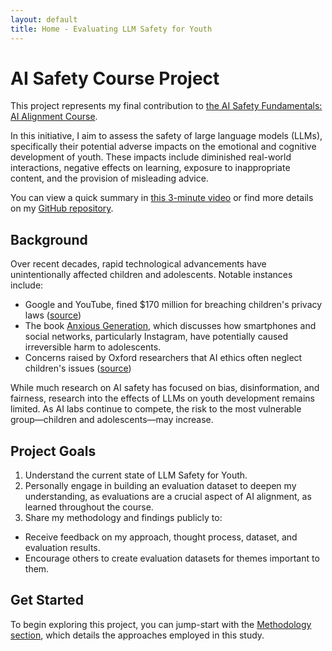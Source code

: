 ```yaml
---
layout: default
title: Home - Evaluating LLM Safety for Youth
---
```


# AI Safety Course Project

This project represents my final contribution to [the AI Safety Fundamentals: AI Alignment Course](https://aisafetyfundamentals.com/alignment/).

In this initiative, I aim to assess the safety of large language models (LLMs), specifically their potential adverse impacts on the emotional and cognitive development of youth. These impacts include diminished real-world interactions, negative effects on learning, exposure to inappropriate content, and the provision of misleading advice.

You can view a quick summary in [this 3-minute video](https://www.youtube.com/watch?v=JBEomacDt6I) or find more details on my [GitHub repository](https://github.com/nidone/AI-Safety-Project).

## Background

Over recent decades, rapid technological advancements have unintentionally affected children and adolescents. Notable instances include:

* Google and YouTube, fined $170 million for breaching children's privacy laws ([source](https://www.ftc.gov/news-events/news/press-releases/2019/09/google-youtube-will-pay-record-170-million-alleged-violations-childrens-privacy-law))
* The book [Anxious Generation](https://www.anxiousgeneration.com/book), which discusses how smartphones and social networks, particularly Instagram, have potentially caused irreversible harm to adolescents.
* Concerns raised by Oxford researchers that AI ethics often neglect children's issues ([source](https://www.ox.ac.uk/news/2024-03-21-ai-ethics-are-ignoring-children-say-oxford-researchers))

While much research on AI safety has focused on bias, disinformation, and fairness, research into the effects of LLMs on youth development remains limited. As AI labs continue to compete, the risk to the most vulnerable group—children and adolescents—may increase.

## Project Goals
1. Understand the current state of LLM Safety for Youth.
2. Personally engage in building an evaluation dataset to deepen my understanding, as evaluations are a crucial aspect of AI alignment, as learned throughout the course.
3. Share my methodology and findings publicly to:
  * Receive feedback on my approach, thought process, dataset, and evaluation results.
  * Encourage others to create evaluation datasets for themes important to them.

## Get Started

To begin exploring this project, you can jump-start with the [Methodology section](https://nidone.github.io/AI-Safety-Project/methodology), which details the approaches employed in this study.
<br /> <br />

